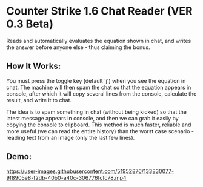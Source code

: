 # Counter Strike 1.6 Chat Reader (VER 0.3 Beta)
Reads and automatically evaluates the equation shown in chat, and writes the answer before anyone else - thus claiming the bonus.

## How It Works:
You must press the toggle key (default 'j') when you see the equation in chat. The machine will then spam the chat so that the equation appears in console, after which it will copy several lines from the console, calculate the result, and write it to chat.

The idea is to spam something in chat (without being kicked) so that the latest message appears in console, and then we can grab it easily by copying the console to clipboard.
This method is much faster, reliable and more useful (we can read the entire history) than the worst case scenario - reading text from an image (only the last few lines).

## Demo:

https://user-images.githubusercontent.com/51952876/133830077-9f8905e8-f2db-40b0-a40c-306776fcfc78.mp4

